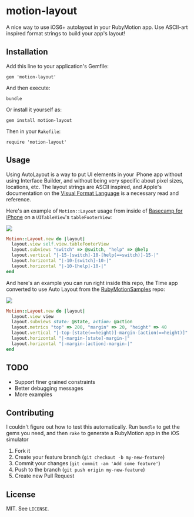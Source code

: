 # motion-layout

A nice way to use iOS6+ autolayout in your RubyMotion app. Use ASCII-art inspired format strings to build your app's layout!

## Installation

Add this line to your application's Gemfile:

    gem 'motion-layout'

And then execute:

    bundle

Or install it yourself as:

    gem install motion-layout

Then in your `Rakefile`:

    require 'motion-layout'

## Usage

Using AutoLayout is a way to put UI elements in your iPhone app without using Interface Builder, and without being very specific about pixel sizes, locations, etc. The layout strings are ASCII inspired, and Apple's documentation on the [Visual Format Language](https://developer.apple.com/library/ios/documentation/UserExperience/Conceptual/AutolayoutPG/VisualFormatLanguage/VisualFormatLanguage.html) is a necessary read and reference.

Here's an example of `Motion::Layout` usage from inside of [Basecamp for iPhone](https://itunes.apple.com/us/app/id599139477) on a `UITableView`'s `tableFooterView`:

![](https://raw.github.com/qrush/motion-layout/master/screenshot1.png)

``` ruby
Motion::Layout.new do |layout|
  layout.view self.view.tableFooterView
  layout.subviews "switch" => @switch, "help" => @help
  layout.vertical "|-15-[switch]-10-[help(==switch)]-15-|"
  layout.horizontal "|-10-[switch]-10-|"
  layout.horizontal "|-10-[help]-10-|"
end
```

And here's an example you can run right inside this repo, the Time app converted to use Auto Layout from the [RubyMotionSamples](https://github.com/HipByte/RubyMotionSamples) repo:

![](https://raw.github.com/qrush/motion-layout/master/screenshot2.png)

``` ruby
Motion::Layout.new do |layout|
  layout.view view
  layout.subviews state: @state, action: @action
  layout.metrics "top" => 200, "margin" => 20, "height" => 40
  layout.vertical "|-top-[state(==height)]-margin-[action(==height)]"
  layout.horizontal "|-margin-[state]-margin-|"
  layout.horizontal "|-margin-[action]-margin-|"
end
```

## TODO

* Support finer grained constraints
* Better debugging messages
* More examples

## Contributing

I couldn't figure out how to test this automatically. Run `bundle` to get the gems you need, and then `rake` to generate a RubyMotion app in the iOS simulator

1. Fork it
2. Create your feature branch (`git checkout -b my-new-feature`)
3. Commit your changes (`git commit -am 'Add some feature'`)
4. Push to the branch (`git push origin my-new-feature`)
5. Create new Pull Request

## License

MIT. See `LICENSE`.
